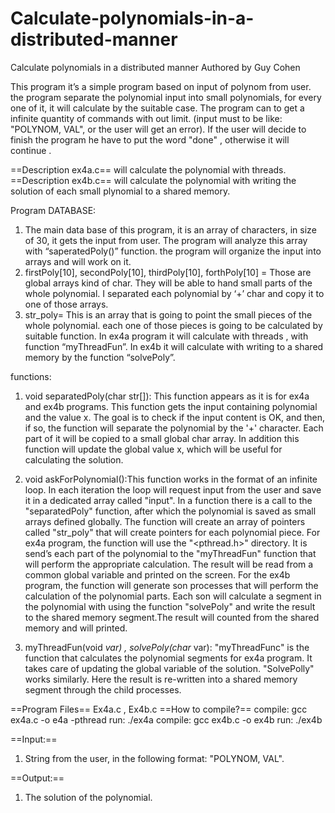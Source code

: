 # Calculate-polynomials-in-a-distributed-manner

Calculate polynomials in a distributed manner
Authored by Guy Cohen

This program it’s a simple program based on input of polynom from user.
the program separate the polynomial input into small polynomials, for every one of it,  it will calculate by the suitable case.
The program can to get a infinite quantity of commands with out limit.
(input must to be like: "POLYNOM, VAL", or the user will get an error).
If the user will decide to finish the program he have to put the word "done" , otherwise it will continue .

==Description ex4a.c==
will calculate the polynomial with threads.
==Description ex4b.c==
will calculate the polynomial with writing the solution of each small plynomial to a shared memory.

Program DATABASE:
1.	 The main data base of this program, it is an array of characters, in size of 30, it gets the input from user.  The program will analyze this array with “saperatedPoly()”  function. the program will organize the input  into arrays and will work on it. 
2.	  firstPoly[10], secondPoly[10], thirdPoly[10], forthPoly[10] = Those are global arrays kind of char. They will be able to hand small parts of the whole polynomial. I separated each polynomial by ‘+’ char and copy it to one of those arrays.
3.	 str_poly= This is an array that is going to point the small pieces of the whole polynomial. each one of those pieces is going to be calculated by suitable function.
In ex4a program it will calculate with threads , with function “myThreadFun”.
In ex4b it will calculate with writing to a shared memory by the function “solvePoly”.


functions:
1.	void separatedPoly(char str[]): This function appears as it is for ex4a and ex4b programs. This function gets the input containing polynomial and the value x. The goal is to check if the input content is OK, and then, if so, the function will separate the polynomial  by the '+' character. Each part of it will be copied to a small global char array. In addition this function will update the global value x, which will be useful for calculating the solution.



2.	  void askForPolynomial():This function works in the format of an infinite loop. In each iteration the loop will request input from the user and save it in a dedicated array called "input". In a function there is a call to the "separatedPoly" function, after which the polynomial is saved as small arrays defined globally. The function will create an array of pointers called "str_poly" that will create pointers for each polynomial piece. For ex4a program, the function will use the "<pthread.h>" directory. It is send’s each part of the polynomial to the "myThreadFun" function that will perform the appropriate calculation. The result will be read from a common global variable and printed on the screen.
For the ex4b program, the function will generate son processes that will perform the calculation of the polynomial parts. Each son will calculate a segment in the polynomial with using the function "solvePoly" and write the result to the shared memory segment.The result will counted from the shared memory and will printed.

3.	  myThreadFun(void *var) , solvePoly(char* var):   "myThreadFunc" is the function that calculates the polynomial segments for ex4a program. It takes care of updating the global variable of the solution. "SolvePolly" works similarly. Here the result is re-written into a shared memory segment through the child processes.


==Program Files==
Ex4a.c , Ex4b.c
==How to compile?==
compile: gcc ex4a.c -o e4a -pthread
run: ./ex4a
compile: gcc ex4b.c -o ex4b
run: ./ex4b


==Input:==
1.	String from the user, in the following format: "POLYNOM, VAL".  

==Output:==
1.	The solution of the polynomial.





